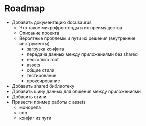 # Roadmap

-   Добавить документацию docusaurus
    -   Что такое микрофронтенды и их преимущества
    -   Описание проекта
    -   Вероятные проблемы и пути их решения (внутренние инструменты)
        -   загрузка конфига
        -   передача данных между приложениями без shared
        -   несколько root
        -   assets
        -   общие стили
        -   тестирование
        -   проксирование
-   Добавить shared библиотеку
-   Добавить шину данных для общения между приложениями
-   Добавить стили
-   Привести пример работы с assets
    -   монорепа
    -   cdn
    -   конфиг из пути
